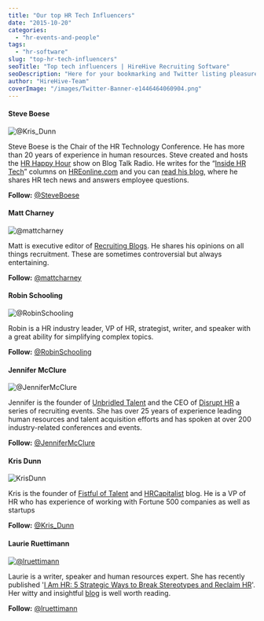 ```yaml
---
title: "Our top HR Tech Influencers"
date: "2015-10-20"
categories:
  - "hr-events-and-people"
tags:
  - "hr-software"
slug: "top-hr-tech-influencers"
seoTitle: "Top tech influencers | HireHive Recruiting Software"
seoDescription: "Here for your bookmarking and Twitter listing pleasure, are some of the best Human Resources experts to follow for #HRTechConf 2015."
author: "HireHive-Team"
coverImage: "/images/Twitter-Banner-e1446464060904.png"
---
```


#### Steve Boese

![@Kris_Dunn](/images/@Kris_Dunn.jpeg)

Steve Boese is the Chair of the HR Technology Conference. He has more than 20 years of experience in human resources. Steve created and hosts the [HR Happy Hour](http://www.blogtalkradio.com/steve-boese) show on Blog Talk Radio. He writes for the “[Inside HR Tech](http://www.hreonline.com/HRE/browse/Inside%20HR%20Tech%20Column.jhtml)” columns on [HREonline.com](http://HREonline.com) and you can [read his blog](http://steveboese.squarespace.com/), where he shares HR tech news and answers employee questions.

**Follow:** [@SteveBoese](https://twitter.com/SteveBoese)

#### Matt Charney

![@mattcharney](/images/@mattcharney.png)

Matt is executive editor of [Recruiting Blogs](http://recruitingdaily.com/). He shares his opinions on all things recruitment. These are sometimes controversial but always entertaining.

**Follow:** [@mattcharney](https://twitter.com/mattcharney)

#### Robin Schooling

![@RobinSchooling](/images/@RobinSchooling.jpeg)

Robin is a HR industry leader, VP of HR, strategist, writer, and speaker with a great ability for simplifying complex topics.

**Follow:** [@RobinSchooling](https://twitter.com/robinschooling)

#### Jennifer McClure

![@JenniferMcClure](/images/@JenniferMcClure.jpeg)

Jennifer is the founder of [Unbridled Talent](http://unbridledtalent.com/) and the CEO of [Disrupt HR](http://disrupthr.co/) a series of recruiting events. She has over 25 years of experience leading human resources and talent acquisition efforts and has spoken at over 200 industry-related conferences and events.

**Follow:** [@JenniferMcClure](https://twitter.com/@JenniferMcClure)

#### Kris Dunn

![KrisDunn](/images/KrisDunn.jpeg)

Kris is the founder of [Fistful of Talent](http://fistfuloftalent.com/) and [HRCapitalist](http://www.hrcapitalist.com/) blog. He is a VP of HR who has experience of working with Fortune 500 companies as well as startups

**Follow:** [@Kris_Dunn  
](https://twitter.com/@Kris_Dunn)

#### Laurie Ruettimann

[![@lruettimann](/images/@lruettimann.jpg)](http://hirehive.io/wp-content/uploads/sites/1/2015/10/@lruettimann.jpg)

Laurie is a writer, speaker and human resources expert. She has recently published '[I Am HR: 5 Strategic Ways to Break Stereotypes and Reclaim HR](http://www.amazon.com/gp/product/B00KSFV0IS/ref=as_li_tl?ie=UTF8&camp=1789&creative=9325&creativeASIN=B00KSFV0IS&linkCode=as2&tag=wwwlaurieruet-20)'. Her witty and insightful [blog](http://laurieruettimann.com/) is well worth reading.

**Follow:** [@lruettimann  
](https://twitter.com/lruettimann)
